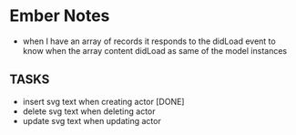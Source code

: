 # Ember Notes

* when I have an array of records it responds to the didLoad event to
  know when the array content didLoad as same of the model instances

## TASKS

* insert svg text when creating actor [DONE]
* delete svg text when deleting actor
* update svg text when updating actor

